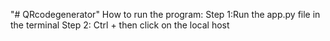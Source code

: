 "# QRcodegenerator" 
How to run the program:
Step 1:Run the app.py file in the terminal
Step 2: Ctrl + then click on the local host
